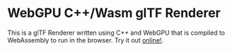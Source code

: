# WebGPU C++/Wasm glTF Renderer

This is a glTF Renderer written using C++ and WebGPU that is compiled to
WebAssembly to run in the browser. Try it out [online!](https://www.willusher.io/webgpu-cpp-gltf/).

